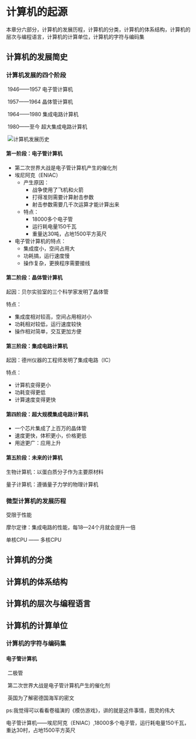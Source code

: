 # 计算机的起源

本章分六部分，计算机的发展历程，计算机的分类，计算机的体系结构，计算机的层次与编程语言，计算机的计算单位，计算机的字符与编码集





## 计算机的发展简史

### 计算机发展的四个阶段

​	1946——1957	电子管计算机

​	1957——1964	晶体管计算机

​	1964——1980	集成电路计算机

​	1980——至今	超大集成电路计算机

​	![计算机发展历史](H:\code\elaine\docs\.vuepress\public\images\CSBasic\计算机发展历史.png)

#### 第一阶段：电子管计算机

- 第二次世界大战是电子管计算机产生的催化剂
- 埃尼阿克（ENIAC）
  - 产生原因：
    - 战争使用了飞机和火箭
    - 打得准则需要计算射击参数
    - 射击参数需要几千次运算才能计算出来
  - 特点：
    - 18000多个电子管
    - 运行耗电量150千瓦
    - 重量达30吨，占地1500平方英尺
- 电子管计算机的特点：
  - 集成度小，空间占用大
  - 功耗搞，运行速度慢
  - 操作复杂，更换程序需要接线

#### 第二阶段：晶体管计算机

起因：贝尔实验室的三个科学家发明了晶体管

特点：

- 集成度相对较高，空间占用相对小
- 功耗相对较低，运行速度较快
- 操作相对简单，交互更加方便

#### 第三阶段：集成电路计算机

起因：德州仪器的工程师发明了集成电路（IC）

特点：

- 计算机变得更小
- 功耗变得更低
- 计算速度变得更快

#### 第四阶段：超大规模集成电路计算机

- 一个芯片集成了上百万的晶体管
- 速度更快，体积更小，价格更低
- 用途更广：应用上升

#### 第五阶段：未来的计算机

生物计算机：以蛋白质分子作为主要原材料

量子计算机：遵循量子力学的物理计算机



### 微型计算机的发展历程

受限于性能



摩尔定律：集成电路的性能，每18—24个月就会提升一倍

单核CPU —— 多核CPU



## 计算机的分类



## 计算机的体系结构



## 计算机的层次与编程语言



## 计算机的计算单位



### 计算机的字符与编码集



#### 电子管计算机

​	二极管

​	第二次世界大战是电子管计算机产生的催化剂

​	英国为了解密德国海军的密文

​	ps:我觉得可以看看卷福演的《模仿游戏》，讲的就是这件事情，图灵的伟大

​	电子管计算机——埃尼阿克（ENIAC）,18000多个电子管，运行耗电量150千瓦，重达30村，占地1500平方英尺 

